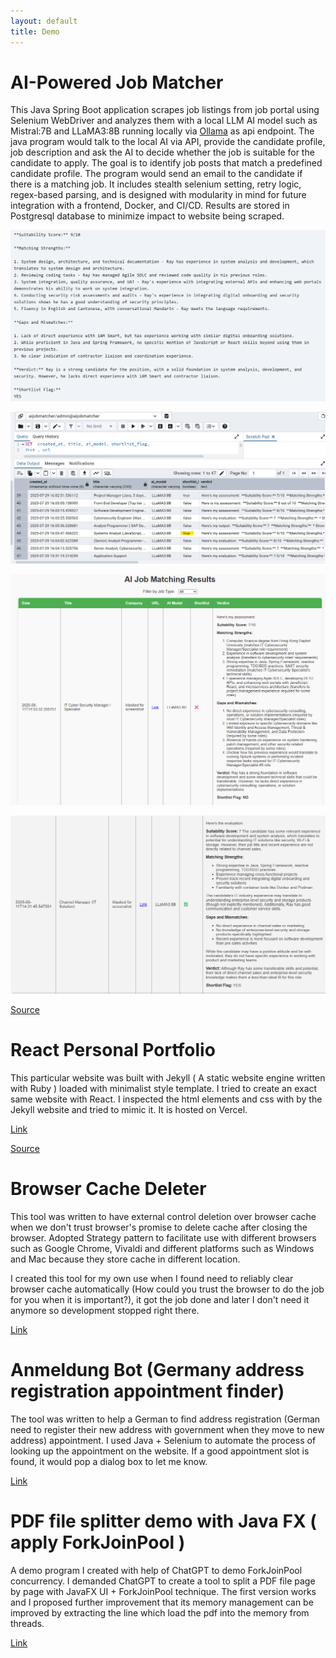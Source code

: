 ```yaml
---
layout: default
title: Demo
---
```


# AI-Powered Job Matcher

 This Java Spring Boot application scrapes job listings from job portal using Selenium WebDriver and analyzes them with a local LLM AI model such as Mistral:7B and LLaMA3:8B running locally via [Ollama](https://ollama.com/) as api endpoint. The java program would talk to the local AI via API, provide the candidate profile, job description and ask the AI to decide whether the job is suitable for the candidate to apply. The goal is to identify job posts that match a predefined candidate profile. The program would send an email to the candidate if there is a matching job. It includes stealth selenium setting, retry logic, regex-based parsing, and is designed with modularity in mind for future integration with a frontend, Docker, and CI/CD. Results are stored in Postgresql database to minimize impact to website being scraped.

 ![AI Matcher Email](/assets/images/aimatcheremail.png)

 ![AI Matcher Result](/assets/images/aimatcherresult.png)

 ![UI Result 1](/assets/images/AIJobMatcherUI-1.png)
 
 ![UI Result 2](/assets/images/AIJobMatcherUI-2.png)

 [Source](https://github.com/waimanlam2019/AIJobSuggestion)

# React Personal Portfolio

 This particular website was built with Jekyll ( A static website engine written with Ruby ) loaded with minimalist style template. I tried to create an exact same website with React. I inspected the html elements and css with by the Jekyll website and tried to mimic it. It is hosted on Vercel.

 [Link](https://personalwebsite-gamma-nine.vercel.app/)

 [Source](https://github.com/waimanlam2019/personalwebsite)

# Browser Cache Deleter

 This tool was written to have external control deletion over browser cache when we don't trust browser's promise to delete cache after closing the browser. Adopted Strategy pattern to facilitate use with different browsers such as Google Chrome, Vivaldi and different platforms such as Windows and Mac because they store cache in different location.

 I created this tool for my own use when I found need to reliably clear browser cache automatically (How could you trust the browser to do the job for you when it is important?), it got the job done and later I don't need it anymore so development stopped right there.

 [Link](https://github.com/waimanlam2019/browser-cache-deleter/tree/master)

# Anmeldung Bot (Germany address registration appointment finder)

The tool was written to help a German to find address registration (German need to register their new address with government when they move to new address) appointment. I used Java + Selenium to automate the process of looking up the appointment on the website. If a good appointment slot is found, it would pop a dialog box to let me know.

[Link](https://github.com/waimanlam2019/AnmeldungBot)

# PDF file splitter demo with Java FX ( apply ForkJoinPool )

A demo program I created with help of ChatGPT to demo ForkJoinPool concurrency. I demanded ChatGPT to create a tool to split a PDF file page by page with JavaFX UI + ForkJoinPool technique. The first version works and I proposed further improvement that its memory management can be improved by extracting the line which load the pdf into the memory from threads.

[Link](https://github.com/waimanlam2019/pdfsplit-forkjoinpool) 

